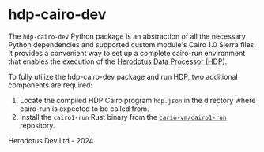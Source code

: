 # hdp-cairo-dev

The `hdp-cairo-dev` Python package is an abstraction of all the necessary Python dependencies and supported custom module's Cairo 1.0 Sierra files. It provides a convenient way to set up a complete cairo-run environment that enables the execution of the [Herodotus Data Processor (HDP)](https://docs.herodotus.dev/herodotus-docs/developers/herodotus-data-processor-hdp).

To fully utilize the hdp-cairo-dev package and run HDP, two additional components are required:

1. Locate the compiled HDP Cairo program `hdp.json` in the directory where cairo-run is expected to be called from.
2. Install the `cairo1-run` Rust binary from the [`cario-vm/cairo1-run`](https://github.com/lambdaclass/cairo-vm/tree/main/cairo1-run) repository.

Herodotus Dev Ltd - 2024.
